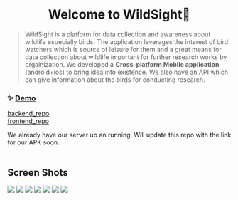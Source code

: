 <h1 align="center">Welcome to WildSight👋</h1>
<p>
</p>

> WildSight is a platform for data collection and awareness about wildlife especially birds. The application leverages the interest of bird watchers which is source of leisure for them and a great means for data collection about wildlife important for further research works by orgainization.
> We developed a <b>Cross-platform Mobile application</b> (android+ios) to bring idea into existence.
> We also have an API which can give information about the birds for conducting research.

### ✨ [Demo](https://drive.google.com/file/d/1py8u4GF_ogx8myTjexrU0sWynKW1tJ8q/view?usp=sharing)

[backend_repo](https://github.com/WildSight/WildSight_Backend)<br>
[frontend_repo](https://github.com/WildSight/WildSight_Frontend)

We already have our server up an running, Will update this repo with the link for our APK soon.<br><br>

<h2 > Screen Shots</h2>
<img src="https://github.com/WildSight/ReadMe/blob/main/ScreenShots/HomeScreen.jpeg">
<img src="https://github.com/WildSight/ReadMe/blob/main/ScreenShots/LocationSight.jpeg">
<img src="https://github.com/WildSight/ReadMe/blob/main/ScreenShots/MyProfile.jpeg">
<img src="https://github.com/WildSight/ReadMe/blob/main/ScreenShots/RatificationScreen.jpeg">
<img src="https://github.com/WildSight/ReadMe/blob/main/ScreenShots/Search%20Grid.jpeg">
<img src="https://github.com/WildSight/ReadMe/blob/main/ScreenShots/SpecieSearch.jpeg">
<img src="https://github.com/WildSight/ReadMe/blob/main/ScreenShots/SpecieSight.jpeg">

